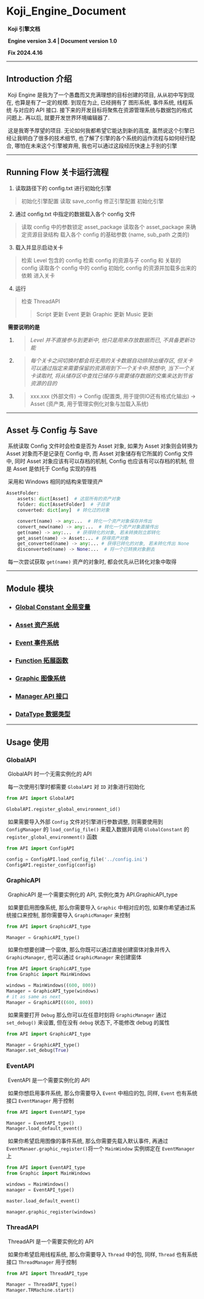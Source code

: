 # Koji_Engine_Document 

​	__Koji 引擎文档__

​	__Engine version 3.4 | Document version 1.0__

​	__Fix 2024.4.16__

---

## Introduction 介绍

​		Koji Engine 是我为了一个愚蠢而又充满理想的目标创建的项目, 从从初中写到现在, 也算是有了一定的规模. 到现在为止, 已经拥有了 图形系统, 事件系统, 线程系统 与对应的 API 接口. 接下来的开发目标将聚焦在资源管理系统与数据包的格式问题上. 再以后, 就要开发世界环境编辑器了.

​	这是我寄予厚望的项目. 无论如何我都希望它能达到新的高度, 虽然说这个引擎已经让我明白了很多的技术细节, 也了解了引擎的各个系统的运作流程与如何经行配合, 哪怕在未来这个引擎被弃用, 我也可以通过这段经历快速上手别的引擎

---

## Running Flow 关卡运行流程

1. 读取路径下的 config.txt 进行初始化引擎

> 初始化引擎配置
> 读取 save_config 修正引擎配置
> 初始化引擎 

2. 通过 config.txt 中指定的数据载入各个 config 文件

> 读取 config 中的参数锁定 asset_package
> 读取各个 asset_package 来确定资源目录结构
> 载入各个 config 的基础参数 (name, sub_path 之类的)

3. 载入并显示启动关卡

> 检索 Level 包含的 config
> 检索 config 的资源与子 config 和 关联的 config
> 读取各个 config 中的 config
> 初始化 config 的资源并加载多出来的依赖
> 进入关卡

4. 运行

> 检查 ThreadAPI
>
> > Script 更新
> > Event 更新
> > Graphic 更新
> > Music 更新

​	__需要说明的是__

1. > _Level 并不直接参与到更新中, 他只是用来存放数据而已, 不具备更新功能_

2. > _每个关卡之间切换时都会将无用的关卡数据自动排除出缓存区, 但关卡可以通过指定来需要保留的资源用到下一个关卡中.预想中, 当下一个关卡读取时, 将从储存区中查找已储存与需要储存数据的交集来达到节省资源的目的_

3. > xxx.xxx (外部文件) -> Config (配置类, 用于提供IO还有格式化输出) -> Asset (资产类, 用于管理实例化对象与加载入系统)

---

## Asset 与 Config 与 Save

​	系统读取 Config 文件时会检查是否为 Asset 对象, 如果为 Asset 对象则会转换为 Asset 对象而不是记录在 Config 中, 而 Asset 对象储存有它所属的 Config 文件中, 同时 Asset 对象应该有可以存档的机制, Config 也应该有可以存档的机制, 但是 Asset 是依托于 Config 实现的存档

​	采用和 Windows 相同的结构来管理资产

```python
AssetFolder:
	assets: dict[Asset]  # 这层所有的资产对象
	folder: dict[AssetFolder]  # 子目录
	converted: dict[any]  # 转化过的对象

    convert(name) -> any:...  # 转化一个资产对象保存并传出
    convert_new(name) -> any:...  # 转化一个资产对象直接传出
    get(name) -> any:...  # 获得转化的对象, 若未转换则立即转化
    get_asset(name) -> Asset:... # 获得资产对象
    get_converted(name) -> any:... # 获得已转化的对象, 若未转化传出 None
    disconverted(name) -> None:...  # 将一个已转换对象删去
```

​	每一次尝试获取 `get(name)` 资产的对象时, 都会优先从已转化对象中取得

---

## Module 模块

- ### 	[Global Constant 全局变量](./GlobalConstant.md)

- ### 	[Asset 资产系统](./Asset/Asset.md)

- ### 	[Event 事件系统](.\Event\Event.md)

- ### 	[Function 拓展函数](.\Function\Function.md)

- ### 	[Graphic 图像系统](.\Graphic\Graphic.md)

- ### 	[Manager API 接口](.\Manager\Manager.md)

- ### [DataType 数据类型](.\DataType\DataType.md)

---

## Usage 使用

### 	GlobalAPI

​		GlobalAPI 时一个无需实例化的 API

​		每一次使用引擎时都需要 `GlobalAPI` 对 `ID` 对象进行初始化

```python
from API import GlobalAPI

GlobalAPI.register_global_environment_id()
```

​		如果需要导入外部 `Config` 文件对引擎进行参数调整, 则需要使用到 `ConfigManager` 的 `load_config_file()` 来载入数据并调用 `GlobalConstant` 的 `register_global_environment()` 函数

```Python
from API import ConfigAPI

config = ConfigAPI.load_config_file('../config.ini')
ConfigAPI.register_config(config)
```

### 	GraphicAPI

​		GraphicAPI 是一个需要实例化的 API, 实例化类为 API.GraphicAPI_type

​		如果要启用图像系统, 那么你需要导入 `Graphic` 中相对应的包, 如果你希望通过系统接口来控制, 那你需要导入 `GraphicManager` 来控制

```python
from API import GraphicAPI_type

Manager = GraphicAPI_type()
```

​		如果你想要创建一个窗体, 那么你既可以通过直接创建窗体对象并传入 `GraphicManager`, 也可以通过 `GraphicManager` 来创建窗体

```python
from API import GraphicAPI_type
from Graphic import MainWindows

windows = MainWindows((600, 800))
Manager = GraphicAPI_type(windows)
# it as same as next
Manager = GraphicAPI((600, 800))
```

​	如果需要打开 `Debug` 那么你可以在任意时刻将 `GraphicManager` 通过 `set_debug()` 来设置, 但在没有 `debug` 状态下, 不能修改 debug 的属性

```python
from API import GraphicAPI_type

Manager = GraphicAPI_type()
Manager.set_debug(True)
```

### 	EventAPI

​		EventAPI 是一个需要实例化的 API	

​		如果你想启用事件系统, 那么你需要导入 `Event` 中相应的包, 同样, `Event` 也有系统接口 `EventManager` 用于控制

```python
from API import EventAPI_type

Manager = EventAPI_type()
Manager.load_default_event()
```

​	如果你希望启用图像的事件系统, 那么你需要先载入默认事件, 再通过 `EventManaer.graphic_register()`将一个 `MainWindow` 实例绑定在 `EventManager` 上

```python
from API import EventAPI_type
from Graphic import MainWindows

windows = MainWindows()
manager = EventAPI_type()

master.load_default_event()

manager.graphic_register(windows)
```

### 	ThreadAPI

​		ThreadAPI 是一个需要实例化的 API	

​		如果你希望启用线程系统, 那么你需要导入 `Thread` 中的包, 同样,  `Thread` 也有系统接口 `ThreadManager` 用于控制

```python
from API import ThreadAPI_type

Manager = ThreadAPI_type()
Manager.TRMachine.start()
```

